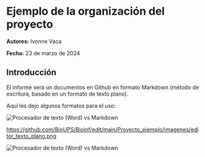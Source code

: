 # Ejemplo de la organización del proyecto

**Autores:** Ivonne Vaca

**Fecha:**  23 de marzo de 2024

## Introducción

El informe será un documentos en Github en formato Markdown (método de escritura, basado en un formato de texto plano).

Aquí les dejo algunos formatos para el uso:

![Procesador de texto (Word) vs Markdown](/imagenes/editor_texto_plano.png "Procesador de texto (Word) vs Markdown")


https://github.com/BioUPS/Bioinf/edit/main/Proyecto_ejemplo/imagenes/editor_texto_plano.png


<image src="/imagenes/editor_texto_plano.png" alt="Procesador de texto (Word) vs Markdown">
